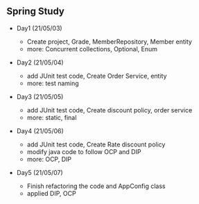 
## Spring Study 

- Day1 (21/05/03) 
    - Create project, Grade, MemberRepository, Member entity
    - more: Concurrent collections, Optional, Enum

- Day2 (21/05/04)
    - add JUnit test code, Create Order Service, entity
    - more: test naming
  
- Day3 (21/05/05)
    - add JUnit test code, Create discount policy, order service
    - more: static, final
  
- Day4 (21/05/06)
    - add JUnit test code, Create Rate discount policy
    - modify java code to follow OCP and DIP
    - more: OCP, DIP
  
- Day5 (21/05/07)
    - Finish refactoring the code and AppConfig class
    - applied DIP, OCP 